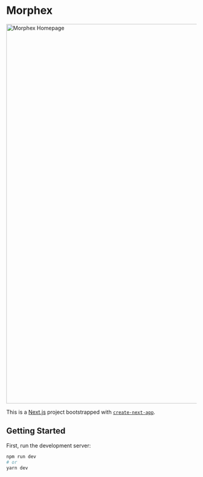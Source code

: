 # Morphex

<img width="1007" alt="Morphex Homepage" src="https://user-images.githubusercontent.com/39880364/192579941-aaf1e9d5-c5ae-401b-a1ed-ddf1bbbd3ae4.png">

This is a [Next.js](https://nextjs.org/) project bootstrapped with [`create-next-app`](https://github.com/vercel/next.js/tree/canary/packages/create-next-app).

## Getting Started

First, run the development server:

```bash
npm run dev
# or
yarn dev
```